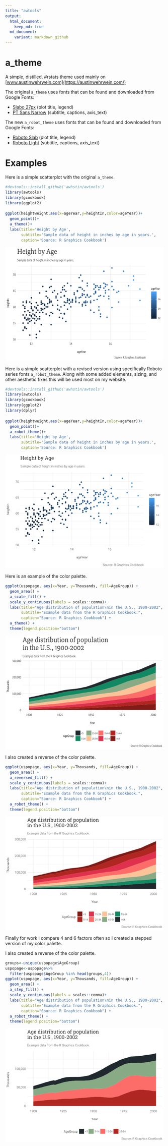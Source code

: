 ```yaml
---
title: "awtools"
output:
  html_document:
    keep_md: true
  md_document:
    variant: markdown_github
---
```

# a_theme
A simple, distilled, #rstats theme used mainly on [www.austinwehrwein.com](https://austinwehrwein.com/)

The original <code>a_theme</code> uses fonts that can be found and downloaded from Google Fonts:

 - [Slabo 27px](https://fonts.google.com/specimen/Slabo+27px) (plot title, legend)
 - [PT Sans Narrow](https://fonts.google.com/specimen/PT+Sans+Narrow) (subtitle, captions, axis_text)
 
The new <code>a_robot_theme</code> uses fonts that can be found and downloaded from Google Fonts:

 - [Roboto Slab](https://fonts.google.com/specimen/Roboto+Slab) (plot title, legend)
 - [Roboto Light](https://fonts.google.com/specimen/Roboto) (subtitle, captions, axis_text)
 
 # Examples
Here is a simple scatterplot with the original <code>a_theme</code>.

```r
#devtools::install_github('awhstin/awtools')
library(awtools)
library(gcookbook)
library(ggplot2)

ggplot(heightweight,aes(x=ageYear,y=heightIn,color=ageYear))+
  geom_point()+
  a_theme()+
  labs(title='Height by Age',
       subtitle='Sample data of height in inches by age in years.',
       caption='Source: R Graphics Cookbook')
```

![](README_files/figure-html/unnamed-chunk-1-1.png)<!-- -->

Here is a simple scatterplot with a revised version using specifically Roboto series fonts <code>a_robot_theme</code>. Along with some added elements, sizing, and other aesthetic fixes this will be used most on my website. 

```r
#devtools::install_github('awhstin/awtools')
library(awtools)
library(gcookbook)
library(ggplot2)
library(dplyr)

ggplot(heightweight,aes(x=ageYear,y=heightIn,color=ageYear))+
  geom_point()+
  a_robot_theme()+
  labs(title='Height by Age',
       subtitle='Sample data of height in inches by age in years.',
       caption='Source: R Graphics Cookbook')
```

![](README_files/figure-html/unnamed-chunk-2-1.png)<!-- -->
 
Here is an example of the color palette.

```r
ggplot(uspopage, aes(x=Year, y=Thousands, fill=AgeGroup)) + 
  geom_area() +
  a_scale_fill() +
  scale_y_continuous(labels = scales::comma)+
  labs(title="Age distribution of population\nin the U.S., 1900-2002",
       subtitle="Example data from the R Graphics Cookbook.",
       caption="Source: R Graphics Cookbook") +
  a_theme() +
  theme(legend.position="bottom")
```

![](README_files/figure-html/unnamed-chunk-3-1.png)<!-- -->

I also created a reverse of the color palette.

```r
ggplot(uspopage, aes(x=Year, y=Thousands, fill=AgeGroup)) + 
  geom_area() +
  a_reversed_fill() +
  scale_y_continuous(labels = scales::comma)+
  labs(title="Age distribution of population\nin the U.S., 1900-2002",
       subtitle="Example data from the R Graphics Cookbook.",
       caption="Source: R Graphics Cookbook") +
  a_robot_theme() +
  theme(legend.position="bottom")
```

![](README_files/figure-html/unnamed-chunk-4-1.png)<!-- -->

Finally for work I compare 4 and 6 factors often so I created a stepped version of my color palette. 

I also created a reverse of the color palette.

```r
groups<-unique(uspopage$AgeGroup)
uspopage<-uspopage%>%
  filter(uspopage$AgeGroup %in% head(groups,4))
ggplot(uspopage, aes(x=Year, y=Thousands, fill=AgeGroup)) + 
  geom_area() +
  a_step_fill() +
  scale_y_continuous(labels = scales::comma)+
  labs(title="Age distribution of population\nin the U.S., 1900-2002",
       subtitle="Example data from the R Graphics Cookbook.",
       caption="Source: R Graphics Cookbook") +
  a_robot_theme() +
  theme(legend.position="bottom")
```

![](README_files/figure-html/unnamed-chunk-5-1.png)<!-- -->


